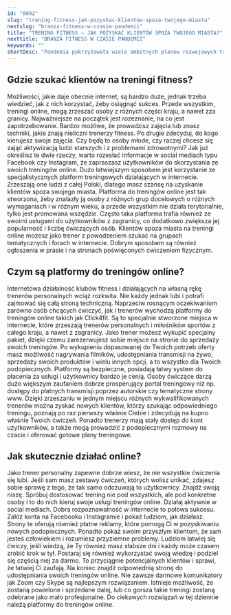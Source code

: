 ```yaml
---
id: "0002"
slug: "trening-fitness-jak-pozyskac-klientow-spoza-twojego-miasta"
nextslug: "branza-fitness-w-czasie-pandemii"
title: "TRENING FITNESS – JAK POZYSKAĆ KLIENTÓW SPOZA TWOJEGO MIASTA?"
nexttitle: "BRANŻA FITNESS W CZASIE PANDEMII"
keywords: ""
shortDesc: "Pandemia pokrzyżowała wiele ambitnych planów rozwojowych trenerów personalnych. Nie oznacza to jednak, że mimo ciężkich czasów dla branży fitness, nie istnieją możliwości zarobku i pracy, którą się uwielbia. Coraz popularniejsze i chętniej wykorzystywane stały się specjalne portale treningowe. Z tego wpisu dowiesz się: Gdzie szukać klientów na treningi fitness?, Czym są platformy do treningów online?, oraz jak skutecznie działać online?"
---
```


<h2>Gdzie szukać klientów na treningi fitness?</h2>
Możliwości, jakie daje obecnie internet, są bardzo duże, jednak trzeba wiedzieć, jak z nich korzystać, żeby osiągnąć sukces. Przede wszystkim, treningi online, mogą zrzeszać osoby z różnych części kraju, a nawet zza granicy. Najważniejsze na początek jest rozeznanie, na co jest zapotrzebowanie. Bardzo możliwe, że prowadzisz zajęcia lub znasz techniki, jakie znają nieliczni trenerzy fitness. Po drugie zdecyduj, do kogo kierujesz swoje zajęcia. Czy będą to osoby młode, czy raczej chcesz się zająć aktywizacją ludzi starszych i z problemami zdrowotnymi? Jak już określisz te dwie rzeczy, warto rozesłać informacje w social mediach typu Facebook czy Instagram, że zapraszasz użytkowników do skorzystania ze swoich treningów online. Dużo łatwiejszym sposobem jest korzystanie ze specjalistycznych platform treningowych działających w internecie. Zrzeszają one ludzi z całej Polski, dlatego masz szansę na uzyskanie klientów spoza swojego miasta. Platforma do treningów online jest tak stworzona, żeby znalazły ją osoby z różnych grup docelowych o różnych wymaganiach i w różnym wieku, a przede wszystkim nie działa terytorialnie, tylko jest promowana wszędzie. Często taka platforma trafia również ze swoimi usługami do użytkowników z zagranicy, co dodatkowo zwiększa jej popularność i liczbę ćwiczących osób. Klientów spoza miasta na treningi online możesz jako trener z powodzeniem szukać na grupach tematycznych i forach w internecie. Dobrym sposobem są również ogłoszenia w prasie i na stronach poświęconych ćwiczeniom fizycznym.

<h2>Czym są platformy do treningów online?</h2>
Internetowa działalność klubów fitness i działających na własną rękę trenerów personalnych wciąż rozkwita. Nie każdy jednak lubi i potrafi zajmować się całą stroną techniczną. Naprzeciw rosnącym oczekiwaniom zarówno osób chcących ćwiczyć, jak i trenerów wychodzą platformy do treningów online takich jak Click4fit. Są to specjalnie stworzone miejsca w internecie, które zrzeszają trenerów personalnych i miłośników sportów z całego kraju, a nawet z zagranicy. Jako trener możesz wykupić specjalny pakiet, dzięki czemu zarezerwujesz sobie miejsce na stronie do sprzedaży swoich treningów. Po wykupieniu dopasowanej do Twoich potrzeb oferty masz możliwość nagrywania filmików, udostępniania transmisji na żywo, sprzedaży swoich produktów i wielu innych opcji, a to wszystko dla Twoich podopiecznych. Platformy są bezpieczne, posiadają łatwy system do płacenia za usługi i użytkownicy bardzo je cenią. Osoby ćwiczące darzą dużo większym zaufaniem dobrze prosperujący portal treningowy niż np. dostępy do płatnych transmisji poprzez autorskie czy tematyczne strony www. Dzięki zrzeszaniu w jednym miejscu różnych wykwalifikowanych trenerów można zyskać nowych klientów, którzy szukając odpowiedniego treningu, poznają po raz pierwszy właśnie Ciebie i zdecydują na kupno właśnie Twoich ćwiczeń. Ponadto trenerzy mają stały dostęp do kont użytkowników, a także mogą prowadzić z podopiecznymi rozmowy na czacie i oferować gotowe plany treningowe.

<h2>Jak skutecznie działać online?</h2>
Jako trener personalny zapewne dobrze wiesz, że nie wszystkie ćwiczenia się lubi. Jeśli sam masz zestawy ćwiczeń, których wolisz unikać, zdajesz sobie sprawę z tego, że tak samo odczuwają to użytkownicy. Znajdź swoją niszę. Spróbuj dostosować trening nie pod wszystkich, ale pod konkretne osoby i to do nich kieruj swoje usługi treningów online. Działaj aktywnie w social mediach. Dobra rozpoznawalność w internecie to połowa sukcesu. Załóż konta na Facebooku i Instagramie i pokaż ludziom, jak działasz. Strony te oferują również płatne reklamy, które pomogą Ci w pozyskiwaniu nowych podopiecznych. Ponadto pokaż swoim przyszłym klientom, że sam jesteś człowiekiem i rozumiesz przyziemne problemy. Ludziom łatwiej się ćwiczy, jeśli wiedzą, że Ty również masz słabsze dni i każdy może czasem zrobić krok w tył. Postaraj się również wykorzystać swoją wiedzę i podziel się częścią niej za darmo. To przyciągnie potencjalnych klientów i sprawi, że łatwiej Ci zaufają. Na koniec znajdź odpowiednią stronę do udostępniania swoich treningów online. Nie zawsze darmowe komunikatory jak Zoom czy Skype są najlepszym rozwiązaniem. Istnieje możliwość, że zostaną powielone i sprzedane dalej, lub co gorsza takie treningi zostaną odebrane jako mało profesjonalne. Do ciekawych rozwiązań w tej dziennie należą platformy do treningów online.
